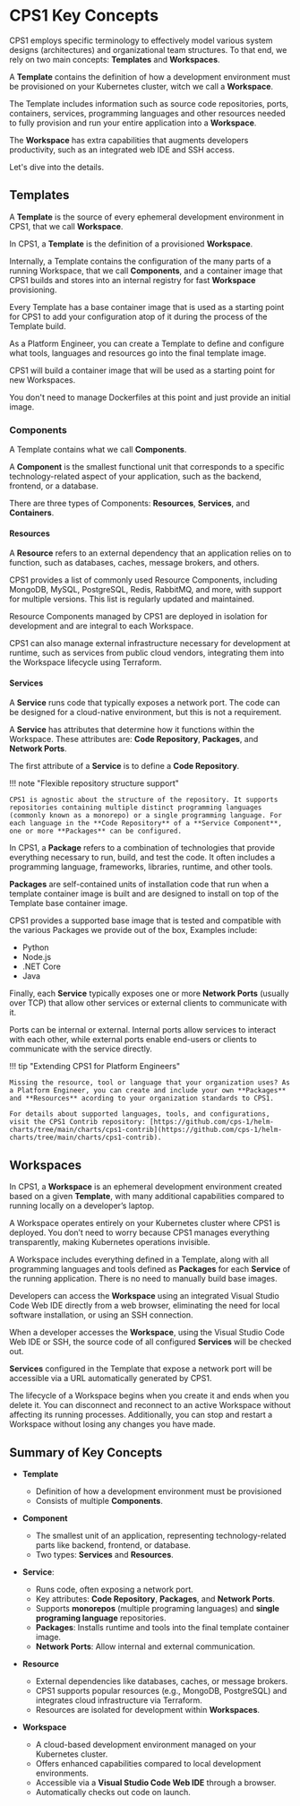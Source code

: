 # CPS1 Key Concepts

CPS1 employs specific terminology to effectively model various system designs (architectures) and organizational team structures. To that end, we rely on two main concepts: **Templates** and **Workspaces**.

A **Template** contains the definition of how a development environment must be provisioned on your Kubernetes cluster, witch we call a **Workspace**.

The Template includes information such as source code repositories, ports, containers, services, programming languages and other resources needed to fully provision and run your entire application into a **Workspace**.

The **Workspace** has extra capabilities that augments developers productivity, such as an integrated web IDE and SSH access.

Let's dive into the details.

## Templates

A **Template** is the source of every ephemeral development environment in CPS1, that we call **Workspace**.

In CPS1, a **Template** is the definition of a provisioned **Workspace**.

Internally, a Template contains the configuration of the many parts of a running Workspace, that we call **Components**, and a container image that CPS1 builds and stores into an internal registry for fast **Workspace** provisioning.

Every Template has a base container image that is used as a starting point for CPS1 to add your configuration atop of it during the process of the Template build.

As a Platform Engineer, you can create a Template to define and configure what tools, languages and resources go into the final template image.

CPS1 will build a container image that will be used as a starting point for new Workspaces.

You don't need to manage Dockerfiles at this point and just provide an initial image.

### Components

A Template contains what we call **Components**.

A **Component** is the smallest functional unit that corresponds to a specific technology-related aspect of your application, such as the backend, frontend, or a database.

There are three types of Components: **Resources**, **Services**, and **Containers**.

#### Resources

A **Resource** refers to an external dependency that an application relies on to function, such as databases, caches, message brokers, and others.

<!-- TODO: dizer que pode ser uma dependencia --> 

CPS1 provides a list of commonly used Resource Components, including MongoDB, MySQL, PostgreSQL, Redis, RabbitMQ, and more, with support for multiple versions. This list is regularly updated and maintained.

Resource Components managed by CPS1 are deployed in isolation for development and are integral to each Workspace.

CPS1 can also manage external infrastructure necessary for development at runtime, such as services from public cloud vendors, integrating them into the Workspace lifecycle using Terraform.

#### Services

A **Service** runs code that typically exposes a network port. The code can be designed for a cloud-native environment, but this is not a requirement.

A **Service** has attributes that determine how it functions within the Workspace. These attributes are: **Code Repository**, **Packages**, and **Network Ports**.

The first attribute of a **Service** is to define a **Code Repository**.

<!-- TODO: dizer mais algo sobre como configurar e autenticação --> 

!!! note "Flexible repository structure support"
    
    CPS1 is agnostic about the structure of the repository. It supports repositories containing multiple distinct programming languages (commonly known as a monorepo) or a single programming language. For each language in the **Code Repository** of a **Service Component**, one or more **Packages** can be configured.

In CPS1, a **Package** refers to a combination of technologies that provide everything necessary to run, build, and test the code. It often includes a programming language, frameworks, libraries, runtime, and other tools.

**Packages** are self-contained units of installation code that run when a template container image is built and are designed to install on top of the Template base container image.

CPS1 provides a supported base image that is tested and compatible with the various Packages we provide out of the box, Examples include:

- Python
- Node.js
- .NET Core
- Java

Finally, each **Service** typically exposes one or more **Network Ports** (usually over TCP) that allow other services or external clients to communicate with it.

Ports can be internal or external. Internal ports allow services to interact with each other, while external ports enable end-users or clients to communicate with the service directly.

<!-- TODO: falar sobre a geraçao de portas automaticas q geral URLs --> 

!!! tip "Extending CPS1 for Platform Engineers"

    Missing the resource, tool or language that your organization uses? As a Platform Engineer, you can create and include your own **Packages** and **Resources** acording to your organization standards to CPS1.
    
    For details about supported languages, tools, and configurations, visit the CPS1 Contrib repository: [https://github.com/cps-1/helm-charts/tree/main/charts/cps1-contrib](https://github.com/cps-1/helm-charts/tree/main/charts/cps1-contrib).

## Workspaces

In CPS1, a **Workspace** is an ephemeral development environment created based on a given **Template**, with many additional capabilities compared to running locally on a developer’s laptop.

A Workspace operates entirely on your Kubernetes cluster where CPS1 is deployed. You don’t need to worry because CPS1 manages everything transparently, making Kubernetes operations invisible.

A Workspace includes everything defined in a Template, along with all programming languages and tools defined as **Packages** for each **Service** of the running application. There is no need to manually build base images.

Developers can access the **Workspace** using an integrated Visual Studio Code Web IDE directly from a web browser, eliminating the need for local software installation, or using an SSH connection.

When a developer accesses the **Workspace**, using the Visual Studio Code Web IDE or SSH, the source code of all configured **Services** will be checked out.

**Services** configured in the Template that expose a network port will be accessible via a URL automatically generated by CPS1.

The lifecycle of a Workspace begins when you create it and ends when you delete it. You can disconnect and reconnect to an active Workspace without affecting its running processes. Additionally, you can stop and restart a Workspace without losing any changes you have made.

## Summary of Key Concepts

- **Template**
    - Definition of how a development environment must be provisioned
    - Consists of multiple **Components**.

- **Component**
    - The smallest unit of an application, representing technology-related parts like backend, frontend, or database.
    - Two types: **Services** and **Resources**.

- **Service**:
    - Runs code, often exposing a network port.
    - Key attributes: **Code Repository**, **Packages**, and **Network Ports**.
    - Supports **monorepos** (multiple programing languages) and **single programing language** repositories.
    - **Packages**: Installs runtime and tools into the final template container image.
    - **Network Ports**: Allow internal and external communication.

- **Resource**
    - External dependencies like databases, caches, or message brokers.
    - CPS1 supports popular resources (e.g., MongoDB, PostgreSQL) and integrates cloud infrastructure via Terraform.
    - Resources are isolated for development within **Workspaces**.

- **Workspace**  
    - A cloud-based development environment managed on your Kubernetes cluster.
    - Offers enhanced capabilities compared to local development environments.
    - Accessible via a **Visual Studio Code Web IDE** through a browser.
    - Automatically checks out code on launch.
